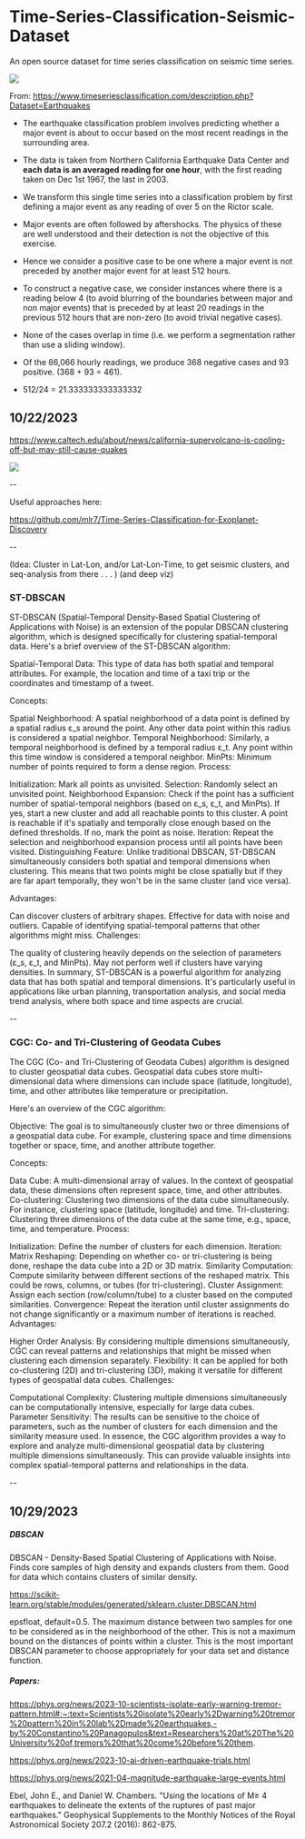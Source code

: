 # Time-Series-Classification-Seismic-Dataset
An open source dataset for time series classification on seismic time series. 

<img src="img/borax_mine.jpg" align="center"/>

From: https://www.timeseriesclassification.com/description.php?Dataset=Earthquakes

* The earthquake classification problem involves predicting whether a major event is about to occur based on the most recent readings in the surrounding area.


* The data is taken from Northern California Earthquake Data Center and **each data is an averaged reading for one hour**, with the first reading taken on Dec 1st 1967, the last in 2003. 


* We transform this single time series into a classification problem by first defining a major event as any reading of over 5 on the Rictor scale. 


*  Major events are often followed by aftershocks. The physics of these are well understood and their detection is not the objective of this exercise. 


* Hence we consider a positive case to be one where a major event is not preceded by another major event for at least 512 hours.    
   

* To construct a negative case, we consider instances where there is a reading below 4 (to avoid blurring of the boundaries between major and non major events) that is preceded by at least 20 readings in the previous 512 hours that are non-zero (to avoid trivial negative cases). 


* None of the cases overlap in time (i.e. we perform a segmentation rather than use a sliding window).


* Of the 86,066 hourly readings, we produce 368 negative cases and 93 positive. (368 + 93 = 461).


* 512/24 = 21.333333333333332




## 10/22/2023

https://www.caltech.edu/about/news/california-supervolcano-is-cooling-off-but-may-still-cause-quakes

<img src="img/Long_Valley_Caldera_Erupts.png" align="center"/>

--

Useful approaches here:

https://github.com/mlr7/Time-Series-Classification-for-Exoplanet-Discovery

--

(Idea: Cluster in Lat-Lon, and/or Lat-Lon-Time, to get seismic clusters, and seq-analysis from there . . . ) (and deep viz)

### ST-DBSCAN


ST-DBSCAN (Spatial-Temporal Density-Based Spatial Clustering of Applications with Noise) is an extension of the popular DBSCAN clustering algorithm, which is designed specifically for clustering spatial-temporal data. Here's a brief overview of the ST-DBSCAN algorithm:

Spatial-Temporal Data: This type of data has both spatial and temporal attributes. For example, the location and time of a taxi trip or the coordinates and timestamp of a tweet.

Concepts:

Spatial Neighborhood: A spatial neighborhood of a data point is defined by a spatial radius ε_s around the point. Any other data point within this radius is considered a spatial neighbor.
Temporal Neighborhood: Similarly, a temporal neighborhood is defined by a temporal radius ε_t. Any point within this time window is considered a temporal neighbor.
MinPts: Minimum number of points required to form a dense region.
Process:

Initialization: Mark all points as unvisited.
Selection: Randomly select an unvisited point.
Neighborhood Expansion:
Check if the point has a sufficient number of spatial-temporal neighbors (based on ε_s, ε_t, and MinPts).
If yes, start a new cluster and add all reachable points to this cluster. A point is reachable if it's spatially and temporally close enough based on the defined thresholds.
If no, mark the point as noise.
Iteration: Repeat the selection and neighborhood expansion process until all points have been visited.
Distinguishing Feature: Unlike traditional DBSCAN, ST-DBSCAN simultaneously considers both spatial and temporal dimensions when clustering. This means that two points might be close spatially but if they are far apart temporally, they won't be in the same cluster (and vice versa).

Advantages:

Can discover clusters of arbitrary shapes.
Effective for data with noise and outliers.
Capable of identifying spatial-temporal patterns that other algorithms might miss.
Challenges:

The quality of clustering heavily depends on the selection of parameters (ε_s, ε_t, and MinPts).
May not perform well if clusters have varying densities.
In summary, ST-DBSCAN is a powerful algorithm for analyzing data that has both spatial and temporal dimensions. 
It's particularly useful in applications like urban planning, transportation analysis, and social media trend analysis, 
where both space and time aspects are crucial.


--

### CGC: Co- and Tri-Clustering of Geodata Cubes

The CGC (Co- and Tri-Clustering of Geodata Cubes) algorithm is designed to cluster geospatial data cubes. Geospatial data cubes store multi-dimensional data where dimensions can include space (latitude, longitude), time, and other attributes like temperature or precipitation.

Here's an overview of the CGC algorithm:

Objective: The goal is to simultaneously cluster two or three dimensions of a geospatial data cube. For example, clustering space and time dimensions together or space, time, and another attribute together.

Concepts:

Data Cube: A multi-dimensional array of values. In the context of geospatial data, these dimensions often represent space, time, and other attributes.
Co-clustering: Clustering two dimensions of the data cube simultaneously. For instance, clustering space (latitude, longitude) and time.
Tri-clustering: Clustering three dimensions of the data cube at the same time, e.g., space, time, and temperature.
Process:

Initialization: Define the number of clusters for each dimension.
Iteration:
Matrix Reshaping: Depending on whether co- or tri-clustering is being done, reshape the data cube into a 2D or 3D matrix.
Similarity Computation: Compute similarity between different sections of the reshaped matrix. This could be rows, columns, or tubes (for tri-clustering).
Cluster Assignment: Assign each section (row/column/tube) to a cluster based on the computed similarities.
Convergence: Repeat the iteration until cluster assignments do not change significantly or a maximum number of iterations is reached.
Advantages:

Higher Order Analysis: By considering multiple dimensions simultaneously, CGC can reveal patterns and relationships that might be missed when clustering each dimension separately.
Flexibility: It can be applied for both co-clustering (2D) and tri-clustering (3D), making it versatile for different types of geospatial data cubes.
Challenges:

Computational Complexity: Clustering multiple dimensions simultaneously can be computationally intensive, especially for large data cubes.
Parameter Sensitivity: The results can be sensitive to the choice of parameters, such as the number of clusters for each dimension and the similarity measure used.
In essence, the CGC algorithm provides a way to explore and analyze multi-dimensional geospatial data by clustering multiple dimensions simultaneously. This can provide valuable insights into complex spatial-temporal patterns and relationships in the data.

--

## 10/29/2023

##### DBSCAN

DBSCAN - Density-Based Spatial Clustering of Applications with Noise. Finds core samples of high density and expands clusters from them. Good for data which contains clusters of similar density.

https://scikit-learn.org/stable/modules/generated/sklearn.cluster.DBSCAN.html

epsfloat, default=0.5. The maximum distance between two samples for one to be considered as in the neighborhood of the other. This is not a maximum bound on the distances of points within a cluster. This is the most important DBSCAN parameter to choose appropriately for your data set and distance function.

##### Papers:

https://phys.org/news/2023-10-scientists-isolate-early-warning-tremor-pattern.html#:~:text=Scientists%20isolate%20early%2Dwarning%20tremor%20pattern%20in%20lab%2Dmade%20earthquakes,-by%20Constantino%20Panagopulos&text=Researchers%20at%20The%20University%20of,tremors%20that%20come%20before%20them.


https://phys.org/news/2023-10-ai-driven-earthquake-trials.html


https://phys.org/news/2021-04-magnitude-earthquake-large-events.html


Ebel, John E., and Daniel W. Chambers. "Using the locations of M≥ 4 earthquakes to delineate the extents of the ruptures of past major earthquakes." Geophysical Supplements to the Monthly Notices of the Royal Astronomical Society 207.2 (2016): 862-875.












